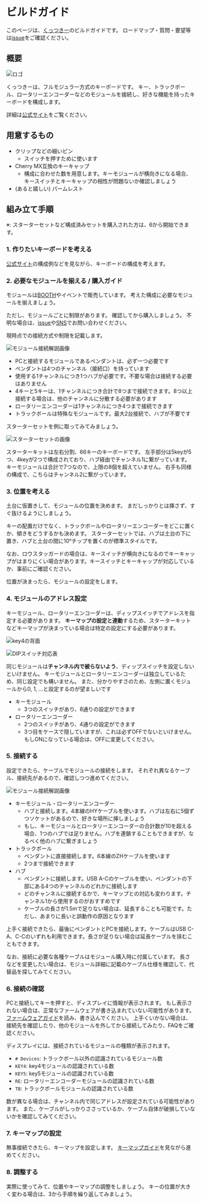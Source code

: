 # ビルドガイド

このページは、[くっつきー](https://cue2keys.esplo.net/)のビルドガイドです。
ロードマップ・質問・要望等は[issue](https://github.com/esplo/cue2keys_resources/issues)をご確認ください。

## 概要

![ロゴ](../img/logo.png)

くっつきーは、フルモジュラー方式のキーボードです。
キー、トラックボール、ロータリーエンコーダーなどのモジュールを接続し、好きな機能を持ったキーボードを構成します。

詳細は[公式サイト](https://cue2keys.esplo.net/)をご覧ください。

## 用意するもの

- クリップなどの細いピン
  - スイッチを押すために使います
- Cherry MX互換のキーキャップ
  - 構成に合わせた数を用意します。キーモジュールが横向きになる場合、キースイッチとキーキャップの相性が問題ないか確認しましょう
- (あると嬉しい) パームレスト

## 組み立て手順

※: スターターセットなど構成済みセットを購入された方は、6から開始できます。

### 1. 作りたいキーボードを考える

[公式サイト](https://cue2keys.esplo.net/)の構成例などを見ながら、キーボードの構成を考えます。

### 2. 必要なモジュールを揃える / 購入ガイド

モジュールは[BOOTH](https://c2k.booth.pm)やイベントで販売しています。
考えた構成に必要なモジュールを揃えましょう。

ただし、モジュールごとに制限があります。
確認してから購入しましょう。
不明な場合は、[issue](https://github.com/esplo/cue2keys_resources/issues)や[SNS](https://linktr.ee/cue2keys)でお問い合わせください。

現時点での接続方式や制限を記載します。

![モジュール接続解説画像](../img/module_connection.png)

- PCと接続するモジュールであるペンダントは、必ず一つ必要です
- ペンダントは4つのチャンネル（接続口）を持っています
- 使用する1チャンネルにつき1つハブが必要です。不要な場合は接続する必要はありません
- 4キーと5キーは、1チャンネルにつき合計で8つまで接続できます。8つ以上接続する場合は、他のチャンネルに分散する必要があります
- ロータリーエンコーダーは1チャンネルにつき4つまで接続できます
- トラックボールは特殊なモジュールです。最大2台接続で、ハブが不要です

スターターセットを例に取ってみてみましょう。

![スターターセットの画像](../img/c_60_1.png)

スターターキットは左右分割、66キーのキーボードです。
左手部分は5keyが5つ、4keyが2つで構成されており、ハブ経由でチャンネル1に繋がっています。
キーモジュールは合計で7つなので、上限の8個を超えていません。
右手も同様の構成で、こちらはチャンネル2に繋がっています。

### 3. 位置を考える

土台に仮置きして、モジュールの位置を決めます。
まだしっかりとは挿さず、すぐ抜けるようにしましょう。

キーの配置だけでなく、トラックボールやロータリーエンコーダーをどこに置くか、傾きをどうするかも決めます。
スターターセットでは、ハブは土台の下に置き、ハブと土台の間に10°チップを置くのが標準スタイルです。

なお、ロウスタッガードの場合は、キースイッチが横向きになるのでキーキャップがはまりにくい場合があります。キースイッチとキーキャップが対応しているか、事前にご確認ください。

位置が決まったら、モジュールの設定をします。

### 4. モジュールのアドレス設定

キーモジュール、ロータリーエンコーダーは、ディップスイッチでアドレスを指定する必要があります。
**キーマップの設定と連動**するため、スターターキットなどキーマップが決まっている場合は特定の設定にする必要があります。

![key4の背面](../img/key4_back.png)

![DIPスイッチ対応表](../img/dip.png)

同じモジュールは**チャンネル内で被らないよう**、ディップスイッチを設定しないといけません。
キーモジュールとロータリーエンコーダーは独立しているため、同じ設定でも構いません。
また、分かりやすさのため、左側に置くモジュールから0, 1, ...と設定するのが望ましいです

- キーモジュール
  - 3つのスイッチがあり、8通りの設定ができます
- ロータリーエンコーダー
  - 2つのスイッチがあり、4通りの設定ができます
  - 3つ目をケースで隠していますが、これは必ずOFFでないといけません。もしONになっている場合は、OFFに変更してください。

### 5. 接続する

設定できたら、ケーブルでモジュールの接続をします。
それぞれ異なるケーブル、接続先があるので、確認しつつ進めてください。

![モジュール接続解説画像](../img/module_connection.png)

- キーモジュール・ロータリーエンコーダー
  - ハブと接続します。4本線のHYケーブルを使います。ハブは左右に5個ずつソケットがあるので、好きな場所に挿しましょう
  - もし、キーモジュールとロータリーエンコーダーの合計数が10を超える場合、1つのハブでは足りません。ハブを連鎖することもできますが、なるべく他のハブに繋ぎましょう
- トラックボール
  - ペンダントに直接接続します。6本線のZHケーブルを使います
  - 2つまで接続できます
- ハブ
  - ペンダントに接続します。USB A-Cのケーブルを使い、ペンダントの下部にある4つのチャンネルのどれかに接続します
  - どのチャンネルに接続するかで、キーマップとの対応も変わります。チャンネル1から使用するのがおすすめです
  - ケーブルの長さが1.5mで足りない場合は、延長することも可能です。ただし、あまりに長いと誤動作の原因となります

上手く接続できたら、最後にペンダントとPCを接続します。ケーブルはUSB C-A、C-Cのいずれも利用できます。長さが足りない場合は延長ケーブルを挟むこともできます。

なお、接続に必要な各種ケーブルはモジュール購入時に付属しています。
長さなどを変更したい場合は、モジュール詳細に記載のケーブル仕様を確認して、代替品を探してみてください。

### 6. 接続の確認

PCと接続してキーを押すと、ディスプレイに情報が表示されます。
もし表示されない場合は、正常なファームウェアが書き込まれていない可能性があります。
[ファームウェアガイド](./firmware_guide.md)を読み、書き込んでください。
上手くいかない場合は、接続先を確認したり、他のモジュールを外してから接続してみたり、FAQをご確認ください。

ディスプレイには、接続されているモジュールの種類が表示されます。

- `# Devices`: トラックボール以外の認識されているモジュール数
- `KEY4`: key4モジュールの認識されている数
- `KEY5`: key5モジュールの認識されている数
- `RE`: ロータリーエンコーダーモジュールの認識されている数
- `TB`: トラックボールモジュールの認識されている数

数が異なる場合は、チャンネル内で同じアドレスが設定されている可能性があります。
また、ケーブルがしっかりささっているか、ケーブル自体が破損していないかを確認してみてください。

### 7. キーマップの設定

無事接続できたら、キーマップを設定します。
[キーマップガイド](./keymap_guide.md)を見ながら進めてください。

### 8. 調整する

実際に使ってみて、位置やキーマップの調整をしましょう。
キーの位置が大きく変わる場合は、3から手順を繰り返してみましょう。
